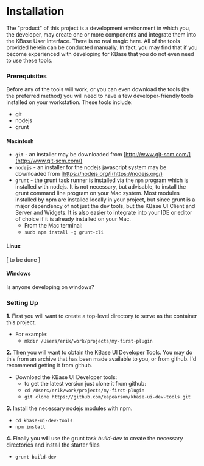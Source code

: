 # Installation

The "product" of this project is a development environment in which you, the developer, may create one or more components and integrate them into the KBase User Interface. There is no real magic here. All of the tools provided herein can be conducted manually. In fact, you may find that if you become experienced with developing for KBase that you do not even need to use these tools.

### Prerequisites

Before any of the tools will work, or you can even download the tools (by the preferred method) you will need to have a few developer-friendly tools installed on your workstation. These tools include:

- git
- nodejs
- grunt

#### Macintosh

- ```git``` - an installer may be downloaded from [http://www.git-scm.com/](http://www.git-scm.com/)
- ```nodejs``` - an installer for the nodejs javascript system may be downloaded from [https://nodejs.org/](https://nodejs.org/)
- ```grunt``` - the grunt task runner is installed via the ```npm``` program which is installed with nodejs. It is not necessary, but advisable, to install the grunt command line program on your Mac system. Most modules installed by npm are installed locally in your project, but since grunt is a major dependency of not just the dev tools, but the KBase UI Client and Server and Widgets. It is also easier to integrate into your IDE or editor of choice if it is already installed on your Mac. 
    - From the Mac terminal:
    - ```sudo npm install -g grunt-cli```


#### Linux

[ to be done ]

#### Windows

Is anyone developing on windows?

### Setting Up

**1.** First you will want to create a top-level directory to serve as the container this project.

- For example:
    - ```mkdir /Users/erik/work/projects/my-first-plugin```

**2.** Then you will want to obtain the KBase UI Developer Tools. You may do this from an archive that has been made available to you, or from github. I'd recommend getting it from github.

- Download the KBase UI Developer tools:
    - to get the latest version just clone it from github:
    - ```cd /Users/erik/work/projects/my-first-plugin```
    - ```git clone https://github.com/eapearson/kbase-ui-dev-tools.git```

**3.** Install the necessary nodejs modules with npm.

- ```cd kbase-ui-dev-tools```
- ```npm install```

**4.** Finally you will use the grunt task *build-dev* to create the necessary directories and install the starter files

- ```grunt build-dev```
